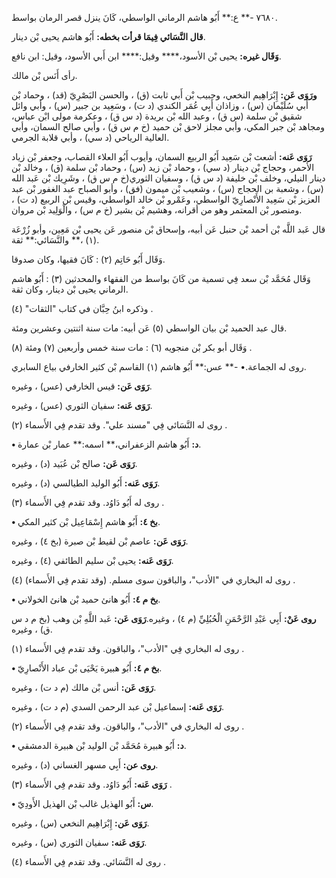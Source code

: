٧٦٨٠ -** ع:** أَبُو هاشم الرماني الواسطي، كَانَ ينزل قصر الرمان بواسط.

**قال النَّسَائي فِيمَا قرأت بخطه:** أَبُو هاشم يحيى بْن دينار.

**وَقَال غيره:** يحيى بْن الأسود،**** وقيل:**** ابن أَبي الأسود، وقيل: ابن نافع.

رأى أَنَس بْن مالك.

**ورَوَى عَن:** إِبْرَاهِيم النخعي، وحبيب بْن أَبي ثابت (ق) ، والحسن البَصْرِيّ (قد) ، وحماد بْن أَبي سُلَيْمان (س) ، وزاذان أَبِي عُمَر الكندي (د ت) ، وسَعِيد بن جبير (س) ، وأبي وائل شقيق بْن سلمة (س ق) ، وعبد الله بْن بريدة (د س ق) ، وعكرمة مولى ابْن عباس، ومجاهد بْن جبر المكي، وأبي مجلز لاحق بْن حميد (خ م س ق) ، وأبي صالح السمان، وأبي العالية الرياحي (د سي) ، وأبي قلابة الجرمي.

**رَوَى عَنه:** أشعث بْن سَعِيد أَبُو الربيع السمان، وأيوب أَبُو العلاء القصاب، وجعفر بْن زياد الأحمر، وحجاج بْن دينار (د سي) ، وحماد بْن زيد (س) ، وحماد بْن سلمة (ق) ، وخالد بْن دينار النيلي، وخلف بْن خليفة (د س ق) ، وسفيان الثوري(خ م س ق) ، وشَرِيك بْن عَبد الله (س) ، وشعبة بن الحجاج (س) ، وشعيب بْن ميمون (فق) ، وأبو الصباح عبد الغفور بْن عبد العزيز بْن سَعِيد الأَنْصارِيّ الواسطي، وعَمْرو بْن خالد الواسطي، وقيس بْن الربيع (د ت) ، ومنصور بْن المعتمر وهو من أقرانه، وهشيم بْن بشير (خ م س) ، والْوَلِيد بْن مروان.

قال عَبد اللَّه بْن أحمد بْن حنبل عَن أبيه، وإسحاق بْن منصور عَن يحيى بْن مَعِين، وأبو زُرْعَة (١) ،** والنَّسَائي:** ثقة.

وَقَال أَبُو حَاتِم (٢) : كَانَ فقيها، وكان صدوقا.

وَقَال مُحَمَّد بْن سعد فِي تسمية من كَانَ بواسط من الفقهاء والمحدثين (٣) : أَبُو هاشم الرماني يحيى بْن دينار، وكان ثقة.

وذكره ابنُ حِبَّان في كتاب "الثقات" (٤) .

قال عبد الحميد بْن بيان الواسطي (٥) عَن أبيه: مات سنة اثنتين وعشرين ومئة.

وَقَال أبو بكر بْن منجويه (٦) : مات سنة خمس وأربعين (٧) ومئة (٨) .

روى له الجماعة.• -** عس:** أَبُو هاشم (١) القاسم بْن كثير الخارفي بياع السابري.

**رَوَى عَن:** قيس الخارفي (عس) ، وغيره.

**رَوَى عَنه:** سفيان الثوري (عس) ، وغيره.

روى له النَّسَائي فِي "مسند علي". وقد تقدم فِي الأَسماء (٢) .

**• د:** أَبُو هاشم الزعفراني،** اسمه:** عمار بْن عمارة.

**رَوَى عَن:** صالح بْن عُبَيد (د) ، وغيره.

**رَوَى عَنه:** أَبُو الوليد الطيالسي (د) ، وغيره.

روى له أَبُو دَاوُد. وقد تقدم فِي الأَسماء (٣) .

**• بخ ٤:** أَبُو هاشم إِسْمَاعِيل بْن كثير المكي.

**رَوَى عَن:** عاصم بْن لقيط بْن صبرة (بخ ٤) ، وغيره.

**رَوَى عَنه:** يحيى بْن سليم الطائفي (٤) ، وغيره.

روى له البخاري في "الأدب"، والباقون سوى مسلم. (وقد تقدم فِي الأَسماء) (٤) .

**• بخ م ٤:** أَبُو هانئ حميد بْن هانئ الخولاني.

**روى عَنْ:** أَبِي عَبْدِ الرَّحْمَنِ الْحُبُلِيِّ (م ٤) ، وغيره.**رَوَى عَن:** عَبد اللَّهِ بْن وهب (بخ م د س ق) ، وغيره.

روى له البخاري فِي "الأدب"، والباقون. وقد تقدم فِي الأَسماء (١) .

**• بخ م ٤:** أَبُو هبيرة يَحْيَى بْن عباد الأَنْصارِيّ.

**رَوَى عَن:** أنس بْن مالك (م د ت) ، وغيره.

**رَوَى عَنه:** إسماعيل بْن عبد الرحمن السدي (م د ت) ، وغيره.

روى له البخاري في "الأدب"، والباقون. وقد تقدم فِي الأَسماء (٢) .

**• د:** أَبُو هبيرة مُحَمَّد بْن الوليد بْن هبيرة الدمشقي.

**روى عن:** أَبِي مسهر الغساني (د) ، وغيره.

**رَوَى عَنه:** أَبُو دَاوُد. وقد تقدم فِي الأَسماء (٣) .

**• س:** أَبُو الهذيل غالب بْن الهذيل الأَودِيّ.

**رَوَى عَن:** إِبْرَاهِيم النخعي (س) ، وغيره.

**رَوَى عَنه:** سفيان الثوري (س) ، وغيره.

روى له النَّسَائي. وقد تقدم فِي الأَسماء (٤) .